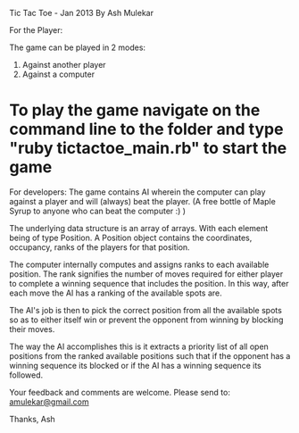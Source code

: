 Tic Tac Toe - Jan 2013 By Ash Mulekar

For the Player:

The game can be played in 2 modes:
1) Against another player
2) Against a computer

To play the game navigate on the command line to the folder and type "ruby tictactoe_main.rb" to start the game
===============================================================================================================
For developers:
The game contains AI wherein the computer can play against a player and will (always) beat the player. (A free bottle of Maple Syrup to anyone who can beat the computer :)  )

The underlying data structure is an array of arrays. With each element being of type Position. A Position object
contains the coordinates, occupancy, ranks of the players for that position.

The computer internally computes and assigns ranks to each available position. The rank signifies the number of
moves required for either player to complete a winning sequence that includes the position. In this way, after 
each move the AI has a ranking of the available spots are.

The AI's job is then to pick the correct position from all the available spots so as to either itself win or prevent the opponent from winning by blocking their moves.

The way the AI accomplishes this is it extracts a priority list of all open positions from the ranked available positions
such that if the opponent has a winning sequence its blocked or if the AI has a winning sequence its followed. 

Your feedback and comments are welcome. Please send to: amulekar@gmail.com


Thanks,
Ash

